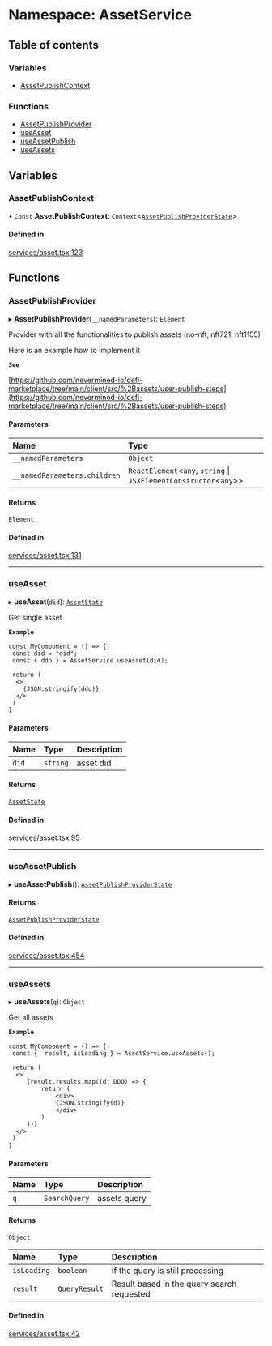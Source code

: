 # Namespace: AssetService

## Table of contents

### Variables

- [AssetPublishContext](AssetService.md#assetpublishcontext)

### Functions

- [AssetPublishProvider](AssetService.md#assetpublishprovider)
- [useAsset](AssetService.md#useasset)
- [useAssetPublish](AssetService.md#useassetpublish)
- [useAssets](AssetService.md#useassets)

## Variables

### AssetPublishContext

• `Const` **AssetPublishContext**: `Context`<[`AssetPublishProviderState`](../interfaces/AssetPublishProviderState.md)\>

#### Defined in

[services/asset.tsx:123](https://github.com/nevermined-io/components-catalog/blob/136388c/lib/src/services/asset.tsx#L123)

## Functions

### AssetPublishProvider

▸ **AssetPublishProvider**(`__namedParameters`): `Element`

Provider with all the functionalities to publish assets (no-nft, nft721, nft1155)

Here is an example how to implement it

**`See`**

[https://github.com/nevermined-io/defi-marketplace/tree/main/client/src/%2Bassets/user-publish-steps](https://github.com/nevermined-io/defi-marketplace/tree/main/client/src/%2Bassets/user-publish-steps)

#### Parameters

| Name | Type |
| :------ | :------ |
| `__namedParameters` | `Object` |
| `__namedParameters.children` | `ReactElement`<`any`, `string` \| `JSXElementConstructor`<`any`\>\> |

#### Returns

`Element`

#### Defined in

[services/asset.tsx:131](https://github.com/nevermined-io/components-catalog/blob/136388c/lib/src/services/asset.tsx#L131)

___

### useAsset

▸ **useAsset**(`did`): [`AssetState`](../interfaces/AssetState.md)

Get single asset

**`Example`**

```tsx
const MyComponent = () => {
 const did = "did";
 const { ddo } = AssetService.useAsset(did);

 return (
  <>
    {JSON.stringify(ddo)}
  </>
 )
}
```

#### Parameters

| Name | Type | Description |
| :------ | :------ | :------ |
| `did` | `string` | asset did |

#### Returns

[`AssetState`](../interfaces/AssetState.md)

#### Defined in

[services/asset.tsx:95](https://github.com/nevermined-io/components-catalog/blob/136388c/lib/src/services/asset.tsx#L95)

___

### useAssetPublish

▸ **useAssetPublish**(): [`AssetPublishProviderState`](../interfaces/AssetPublishProviderState.md)

#### Returns

[`AssetPublishProviderState`](../interfaces/AssetPublishProviderState.md)

#### Defined in

[services/asset.tsx:454](https://github.com/nevermined-io/components-catalog/blob/136388c/lib/src/services/asset.tsx#L454)

___

### useAssets

▸ **useAssets**(`q`): `Object`

Get all assets

**`Example`**

```tsx
const MyComponent = () => {
 const {  result, isLoading } = AssetService.useAssets();

 return (
  <>
     {result.results.map((d: DDO) => {
         return (
             <div>
             {JSON.stringify(d)}
             </div>
         )
     })}
  </>
 )
}
```

#### Parameters

| Name | Type | Description |
| :------ | :------ | :------ |
| `q` | `SearchQuery` | assets query |

#### Returns

`Object`

| Name | Type | Description |
| :------ | :------ | :------ |
| `isLoading` | `boolean` | If the query is still processing |
| `result` | `QueryResult` | Result based in the query search requested |

#### Defined in

[services/asset.tsx:42](https://github.com/nevermined-io/components-catalog/blob/136388c/lib/src/services/asset.tsx#L42)
